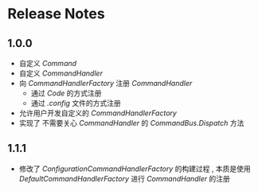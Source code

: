 # Release Notes

## 1.0.0

* 自定义 *Command*
* 自定义 *CommandHandler*
* 向 *CommandHandlerFactory* 注册 *CommandHandler*
    * 通过 *Code* 的方式注册
    * 通过 *.config* 文件的方式注册
* 允许用户开发自定义的 *CommandHandlerFactory*
* 实现了 不需要关心 *CommandHandler* 的 *CommandBus.Dispatch* 方法

## 1.1.1

* 修改了 *ConfigurationCommandHandlerFactory* 的构建过程 , 本质是使用 *DefaultCommandHandlerFactory* 进行 *CommandHandler* 的注册
